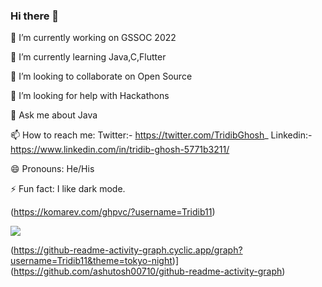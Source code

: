 ### Hi there 👋


🔭 I’m currently working on GSSOC 2022
 
🌱 I’m currently learning Java,C,Flutter
 
👯 I’m looking to collaborate on Open Source
 
🤔 I’m looking for help with Hackathons
 
💬 Ask me about Java
 
📫 How to reach me: Twitter:- https://twitter.com/TridibGhosh_  Linkedin:- https://www.linkedin.com/in/tridib-ghosh-5771b3211/
 
😄 Pronouns: He/His
 
⚡ Fun fact: I like dark mode.


(https://komarev.com/ghpvc/?username=Tridib11)
 




<img src="https://github-readme-stats.vercel.app/api?username=Tridib11&&show_icons=true&title_color=ffffff&icon_color=bb2acf&text_color=daf7dc&bg_color=151515">

(https://github-readme-activity-graph.cyclic.app/graph?username=Tridib11&theme=tokyo-night)](https://github.com/ashutosh00710/github-readme-activity-graph)
 
